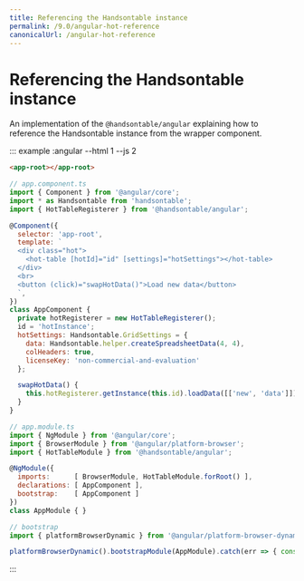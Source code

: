 ```yaml
---
title: Referencing the Handsontable instance
permalink: /9.0/angular-hot-reference
canonicalUrl: /angular-hot-reference
---
```


# Referencing the Handsontable instance

An implementation of the `@handsontable/angular` explaining how to reference the Handsontable instance from the wrapper component.

::: example :angular --html 1 --js 2
```html
<app-root></app-root>
```
```js
// app.component.ts
import { Component } from '@angular/core';
import * as Handsontable from 'handsontable';
import { HotTableRegisterer } from '@handsontable/angular';

@Component({
  selector: 'app-root',
  template: `
  <div class="hot">
    <hot-table [hotId]="id" [settings]="hotSettings"></hot-table>
  </div>
  <br>
  <button (click)="swapHotData()">Load new data</button>
  `,
})
class AppComponent {
  private hotRegisterer = new HotTableRegisterer();
  id = 'hotInstance';
  hotSettings: Handsontable.GridSettings = {
    data: Handsontable.helper.createSpreadsheetData(4, 4),
    colHeaders: true,
    licenseKey: 'non-commercial-and-evaluation'
  };

  swapHotData() {
    this.hotRegisterer.getInstance(this.id).loadData([['new', 'data']]);
  }
}

// app.module.ts
import { NgModule } from '@angular/core';
import { BrowserModule } from '@angular/platform-browser';
import { HotTableModule } from '@handsontable/angular';

@NgModule({
  imports:      [ BrowserModule, HotTableModule.forRoot() ],
  declarations: [ AppComponent ],
  bootstrap:    [ AppComponent ]
})
class AppModule { }

// bootstrap
import { platformBrowserDynamic } from '@angular/platform-browser-dynamic';

platformBrowserDynamic().bootstrapModule(AppModule).catch(err => { console.error(err) });
```
:::
